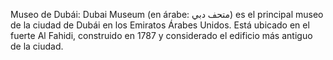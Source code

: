 Museo de Dubái: Dubai Museum (en árabe: متحف دبي) es el principal museo de la ciudad de Dubái en los Emiratos Árabes Unidos. Está ubicado en el fuerte Al Fahidi, construido en 1787 y considerado el edificio más antiguo de la ciudad.

